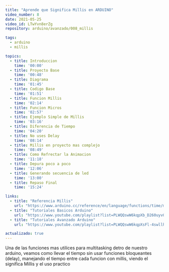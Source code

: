 ```yaml
---
title: "Aprende que Significa Millis en ARDUINO"
video_number: 8
date: 2021-05-25
video_id: LTwYvn8erZg
repository: arduino/avanzado/008_millis

tags:
  - arduino
  - millis

topics:
  - title: Introduccion
    time: '00:00'
  - title: Proyecto Base
    time: '00:48'
  - title: Diagrama
    time: '01:45'
  - title: Codigo Base
    time: '01:51'
  - title: Funcion Millis
    time: '02:14'
  - title: Funcion Micros
    time: '02:57'
  - title: Ejemplo Simple de Millis
    time: '03:16'
  - title: Diferencia de Tiempo
    time: '04:20'
  - title: No uses Delay
    time: '08:14'
  - title: Millis en proyecto mas complejo
    time: '08:49'
  - title: Como Refrectar la Animacion
    time: '11:18'
  - title: Depura poco a poco
    time: '12:06'
  - title: Generando secuencia de led
    time: '13:00'
  - title: Repaso Final
    time: '15:24'

links:
  - title: "Referencia Millis"
    url: "https://www.arduino.cc/reference/en/language/functions/time/millis/"
  - title: "Tutoriales Basicos Arduino"
    url: "https://www.youtube.com/playlist?list=PLWQQswW6kqpXb_D260uyv0f7b-in6Va6F"
  - title: "Tutoriales Avanzado Arduino"
    url: "https://www.youtube.com/playlist?list=PLWQQswW6kqpXsFl-4swllhvGLgIQH1ECo"

actualizado: true
---
```


Una de las funciones mas utilices para multitasking detro de nuestro arduino, veamos como llevar el tiempo sin usar funciones bloqueantes (delay), manejando el tiempo entre cada funcion con millis, viendo el significa Millis y el uso practico
